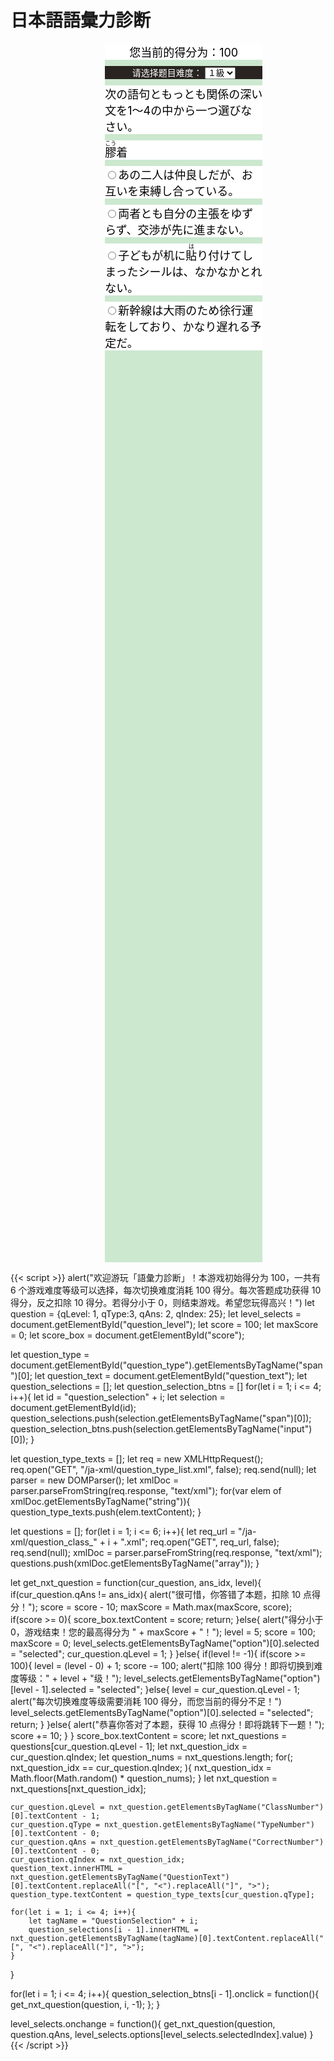 # 日本語語彙力診断


<!--more--> 

<div id="question_box" style="margin: 10px 30%; color:black; height:50%; width:50%; background-color:rgb(204, 232, 207);">
    <div style="text-align:center; font-size:large; margin-bottom: 10px; background-color: white">您当前的得分为：<span id="score">100</span></div>
    <div style="text-align:center; margin-bottom:10px; background-color: rgb(41, 36, 33); color:white">
        <span>请选择题目难度：</span>
        <select id="question_level">
            <option value=0>１級</option>
            <option value=1>２級</option>
            <option value=2>３級</option>
            <option value=3>４級</option>
            <option value=4>５級</option>
            <option value=5>６級</option>
        </select>
    </div>
    <div style="word-break:break-all; font-size:large;" >
       <div id="question_type" style="background-color: white; margin-bottom:10px;">
           <span>次の語句ともっとも関係の深い文を1～4の中から一つ選びなさい。</span>
        </div>
       <div id="question_text" style="margin-bottom: 10px; background-color:white">
           <ruby><rb>膠</rb><rt>こう</rt></ruby>着
        </div>
        <div id="question_selection1" style="margin-bottom: 10px; background-color:white">
            <input type="radio" name="question_selection"><span>あの二人は仲良しだが、お互いを束縛し合っている。</span>
        </div>
        <div id="question_selection2" style="margin-bottom: 10px; background-color:white">
            <input type="radio" name="question_selection"><span>両者とも自分の主張をゆずらず、交渉が先に進まない。</span>
        </div>
        <div id="question_selection3" style="margin-bottom: 10px; background-color:white">
            <input type="radio" name="question_selection"><span>子どもが机に<ruby><rb>貼</rb><rt>は</rt></ruby>り付けてしまったシールは、なかなかとれない。</span>
        </div>
        <div id="question_selection4" style="margin-bottom: 10px; background-color:white">
            <input type="radio" name="question_selection"><span>新幹線は大雨のため徐行運転をしており、かなり遅れる予定だ。</span>
        </div>
    </div>
    <div style="height:5px"></div>
</div>

{{< script >}}
alert("欢迎游玩「語彙力診断」！本游戏初始得分为 100，一共有 6 个游戏难度等级可以选择，每次切换难度消耗 100 得分。每次答题成功获得 10 得分，反之扣除 10 得分。若得分小于 0，则结束游戏。希望您玩得高兴！")
let question = {qLevel: 1, qType:3, qAns: 2, qIndex: 25};
let level_selects = document.getElementById("question_level");
let score = 100;
let maxScore = 0;
let score_box = document.getElementById("score");

let question_type = document.getElementById("question_type").getElementsByTagName("span")[0];
let question_text = document.getElementById("question_text");
let question_selections = [];
let question_selection_btns = []
for(let i = 1; i <= 4; i++){
	let id = "question_selection" + i;
	let selection = document.getElementById(id);
	question_selections.push(selection.getElementsByTagName("span")[0]);
	question_selection_btns.push(selection.getElementsByTagName("input")[0]);
}

let question_type_texts = [];
let req = new XMLHttpRequest();
req.open("GET", "/ja-xml/question_type_list.xml", false);
req.send(null);
let parser = new DOMParser();
let xmlDoc = parser.parseFromString(req.response, "text/xml");
for(var elem of xmlDoc.getElementsByTagName("string")){
	question_type_texts.push(elem.textContent);
}

let questions = [];
for(let i = 1; i <= 6; i++){
	let req_url = "/ja-xml/question_class_" + i + ".xml";
	req.open("GET", req_url, false);
	req.send(null);
	xmlDoc = parser.parseFromString(req.response, "text/xml");
	questions.push(xmlDoc.getElementsByTagName("array"));
}

let get_nxt_question = function(cur_question, ans_idx, level){
	if(cur_question.qAns != ans_idx){
		alert("很可惜，你答错了本题，扣除 10 点得分！");
		score = score - 10;
		maxScore = Math.max(maxScore, score);
		if(score >= 0){
			score_box.textContent = score;
			return;
		}else{
			alert("得分小于 0，游戏结束！您的最高得分为 " + maxScore + "！");
			level = 5;
			score = 100;
			maxScore = 0;
			level_selects.getElementsByTagName("option")[0].selected = "selected";
			cur_question.qLevel = 1;
		}
	}else{
		if(level != -1){
			if(score >= 100){
				level = (level - 0) + 1;
				score -= 100;
				alert("扣除 100 得分！即将切换到难度等级：" + level + "级！");
				level_selects.getElementsByTagName("option")[level - 1].selected = "selected";
			}else{
				level = cur_question.qLevel - 1;
				alert("每次切换难度等级需要消耗 100 得分，而您当前的得分不足！")
				level_selects.getElementsByTagName("option")[0].selected = "selected";
				return;
			}
		}else{
			alert("恭喜你答对了本题，获得 10 点得分！即将跳转下一题！");
			score += 10;
		}
	}
	score_box.textContent = score;
	let nxt_questions = questions[cur_question.qLevel - 1];
	let nxt_question_idx = cur_question.qIndex;
	let question_nums = nxt_questions.length;
	for(; nxt_question_idx == cur_question.qIndex; ){
		nxt_question_idx = Math.floor(Math.random() * question_nums);
	}
	let nxt_question = nxt_questions[nxt_question_idx];
	
	cur_question.qLevel = nxt_question.getElementsByTagName("ClassNumber")[0].textContent - 1;
	cur_question.qType = nxt_question.getElementsByTagName("TypeNumber")[0].textContent - 0;
	cur_question.qAns = nxt_question.getElementsByTagName("CorrectNumber")[0].textContent - 0;
	cur_question.qIndex = nxt_question_idx;
	question_text.innerHTML = nxt_question.getElementsByTagName("QuestionText")[0].textContent.replaceAll("[", "<").replaceAll("]", ">");
	question_type.textContent = question_type_texts[cur_question.qType];
	
	for(let i = 1; i <= 4; i++){
		let tagName = "QuestionSelection" + i;
		question_selections[i - 1].innerHTML = nxt_question.getElementsByTagName(tagName)[0].textContent.replaceAll("[", "<").replaceAll("]", ">");
	}
}

for(let i = 1; i <= 4; i++){
	question_selection_btns[i - 1].onclick = function(){
		get_nxt_question(question, i, -1);
	};
}

level_selects.onchange = function(){
	get_nxt_question(question, question.qAns, level_selects.options[level_selects.selectedIndex].value)
}
{{< /script >}}

